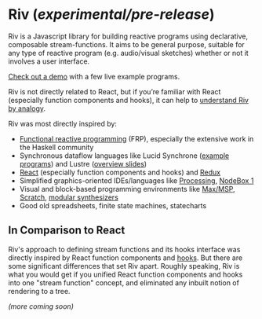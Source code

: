 # Riv (*experimental/pre-release*)

Riv is a Javascript library for building reactive programs using declarative, composable stream-functions. It aims to be general purpose, suitable for any type of reactive program (e.g. audio/visual sketches) whether or not it involves a user interface.

[Check out a demo](https://rsimmons.github.io/riv/) with a few live example programs.

Riv is not directly related to React, but if you’re familiar with React (especially function components and hooks), it can help to [understand Riv by analogy](#in-comparison-to-react).

Riv was most directly inspired by:
- [Functional reactive programming](https://en.wikipedia.org/wiki/Functional_reactive_programming) (FRP), especially the extensive work in the Haskell community
- Synchronous dataflow languages like Lucid Synchrone ([example programs](https://www.di.ens.fr/~pouzet/lucid-synchrone/manual_html/manual016.html)) and Lustre ([overview slides](http://www-verimag.imag.fr/~raymond/edu/eng/lustre-a.pdf))
- [React](https://reactjs.org/) (especially function components and hooks) and [Redux](https://redux.js.org/)
- Simplified graphics-oriented IDEs/languages like [Processing](https://processing.org/), [NodeBox 1](https://www.nodebox.net/code/index.php/Home)
- Visual and block-based programming environments like [Max/MSP](https://cycling74.com/products/max/), [Scratch](https://scratch.mit.edu/), [modular synthesizers](https://en.wikipedia.org/wiki/Modular_synthesizer)
- Good old spreadsheets, finite state machines, statecharts  

## In Comparison to React

Riv's approach to defining stream functions and its hooks interface was directly inspired by React function components and [hooks](https://reactjs.org/docs/hooks-intro.html). But there are some significant differences that set Riv apart. Roughly speaking, Riv is what you would get if you unified React function components and hooks into one "stream function" concept, and eliminated any inbuilt notion of rendering to a tree.

*(more coming soon)*
